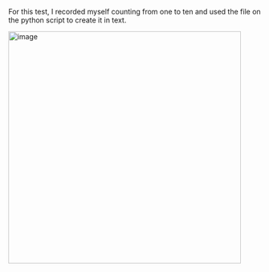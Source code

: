 For this test, I recorded myself counting from one to ten and used the file on the python script to create it in text.

<img width="463" alt="image" src="https://user-images.githubusercontent.com/63169963/221036275-a6980316-f07b-45d4-b0fc-cfd9340ddc91.png">
